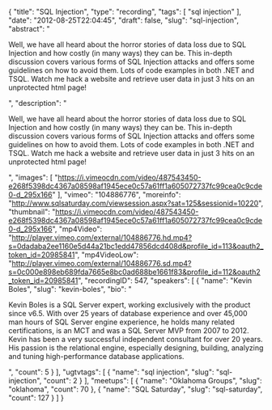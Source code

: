 {
  "title": "SQL Injection",
  "type": "recording",
  "tags": [
    "sql injection"
  ],
  "date": "2012-08-25T22:04:45",
  "draft": false,
  "slug": "sql-injection",
  "abstract": "<p>Well, we have all heard about the horror stories of data loss due to SQL Injection and how costly (in many ways) they can be. This in-depth discussion covers various forms of SQL Injection attacks and offers some guidelines on how to avoid them. Lots of code examples in both .NET and TSQL. Watch me hack a website and retrieve user data in just 3 hits on an unprotected html page!</p>",
  "description": "<p>Well, we have all heard about the horror stories of data loss due to SQL Injection and how costly (in many ways) they can be. This in-depth discussion covers various forms of SQL Injection attacks and offers some guidelines on how to avoid them. Lots of code examples in both .NET and TSQL. Watch me hack a website and retrieve user data in just 3 hits on an unprotected html page!</p>",
  "images": [
    "https://i.vimeocdn.com/video/487543450-e268f5398dc4367a08598af1945ece0c57a61ff1a605072737fc99cea0c9cde0-d_295x166"
  ],
  "vimeo": "104886776",
  "moreinfo": "http://www.sqlsaturday.com/viewsession.aspx?sat=125&sessionid=10220",
  "thumbnail": "https://i.vimeocdn.com/video/487543450-e268f5398dc4367a08598af1945ece0c57a61ff1a605072737fc99cea0c9cde0-d_295x166",
  "mp4Video": "http://player.vimeo.com/external/104886776.hd.mp4?s=0dadaba2ee1160e5d44a21bc1edd47856dcd408d&profile_id=113&oauth2_token_id=20985841",
  "mp4VideoLow": "http://player.vimeo.com/external/104886776.sd.mp4?s=0c000e898eb689fda7665e8bc0ad688be1661f83&profile_id=112&oauth2_token_id=20985841",
  "recordingID": 547,
  "speakers": [
    {
      "name": "Kevin Boles",
      "slug": "kevin-boles",
      "bio": "<p>Kevin Boles is a SQL Server expert, working exclusively with the product since v6.5. With over 25 years of database experience and over 45,000 man hours of SQL Server engine experience, he holds many related certifications, is an MCT and was a SQL Server MVP from 2007 to 2012. Kevin has been a very successful independent consultant for over 20 years. His passion is the relational engine, especially designing, building, analyzing and tuning high-performance database applications.</p>",
      "count": 5
    }
  ],
  "ugtvtags": [
    {
      "name": "sql injection",
      "slug": "sql-injection",
      "count": 2
    }
  ],
  "meetups": [
    {
      "name": "Oklahoma Groups",
      "slug": "oklahoma",
      "count": 70
    },
    {
      "name": "SQL Saturday",
      "slug": "sql-saturday",
      "count": 127
    }
  ]
}